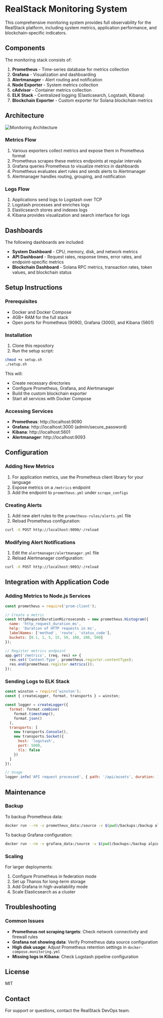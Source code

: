 # RealStack Monitoring System

This comprehensive monitoring system provides full observability for the RealStack platform, including system metrics, application performance, and blockchain-specific indicators.

## Components

The monitoring stack consists of:

1. **Prometheus** - Time-series database for metrics collection
2. **Grafana** - Visualization and dashboarding
3. **Alertmanager** - Alert routing and notification
4. **Node Exporter** - System metrics collection
5. **cAdvisor** - Container metrics collection
6. **ELK Stack** - Centralized logging (Elasticsearch, Logstash, Kibana)
7. **Blockchain Exporter** - Custom exporter for Solana blockchain metrics

## Architecture

![Monitoring Architecture](./docs/monitoring_architecture.png)

### Metrics Flow

1. Various exporters collect metrics and expose them in Prometheus format
2. Prometheus scrapes these metrics endpoints at regular intervals
3. Grafana queries Prometheus to visualize metrics in dashboards
4. Prometheus evaluates alert rules and sends alerts to Alertmanager
5. Alertmanager handles routing, grouping, and notification

### Logs Flow

1. Applications send logs to Logstash over TCP
2. Logstash processes and enriches logs
3. Elasticsearch stores and indexes logs
4. Kibana provides visualization and search interface for logs

## Dashboards

The following dashboards are included:

- **System Dashboard** - CPU, memory, disk, and network metrics
- **API Dashboard** - Request rates, response times, error rates, and endpoint-specific metrics
- **Blockchain Dashboard** - Solana RPC metrics, transaction rates, token values, and blockchain status

## Setup Instructions

### Prerequisites

- Docker and Docker Compose
- 4GB+ RAM for the full stack
- Open ports for Prometheus (9090), Grafana (3000), and Kibana (5601)

### Installation

1. Clone this repository
2. Run the setup script:

```bash
chmod +x setup.sh
./setup.sh
```

This will:
- Create necessary directories
- Configure Prometheus, Grafana, and Alertmanager
- Build the custom blockchain exporter
- Start all services with Docker Compose

### Accessing Services

- **Prometheus**: http://localhost:9090
- **Grafana**: http://localhost:3000 (admin/secure_password)
- **Kibana**: http://localhost:5601
- **Alertmanager**: http://localhost:9093

## Configuration

### Adding New Metrics

1. For application metrics, use the Prometheus client library for your language
2. Expose metrics on a `/metrics` endpoint
3. Add the endpoint to `prometheus.yml` under `scrape_configs`

### Creating Alerts

1. Add new alert rules to the `prometheus-rules/alerts.yml` file
2. Reload Prometheus configuration:

```bash
curl -X POST http://localhost:9090/-/reload
```

### Modifying Alert Notifications

1. Edit the `alertmanager/alertmanager.yml` file
2. Reload Alertmanager configuration:

```bash
curl -X POST http://localhost:9093/-/reload
```

## Integration with Application Code

### Adding Metrics to Node.js Services

```javascript
const prometheus = require('prom-client');

// Create a metric
const httpRequestDurationMicroseconds = new prometheus.Histogram({
  name: 'http_request_duration_ms',
  help: 'Duration of HTTP requests in ms',
  labelNames: ['method', 'route', 'status_code'],
  buckets: [0.1, 1, 5, 15, 50, 100, 200, 500]
});

// Register metrics endpoint
app.get('/metrics', (req, res) => {
  res.set('Content-Type', prometheus.register.contentType);
  res.end(prometheus.register.metrics());
});
```

### Sending Logs to ELK Stack

```javascript
const winston = require('winston');
const { createLogger, format, transports } = winston;

const logger = createLogger({
  format: format.combine(
    format.timestamp(),
    format.json()
  ),
  transports: [
    new transports.Console(),
    new transports.Socket({
      host: 'logstash',
      port: 5000,
      tls: false
    })
  ]
});

// Usage
logger.info('API request processed', { path: '/api/assets', duration: 120 });
```

## Maintenance

### Backup

To backup Prometheus data:

```bash
docker run --rm -v prometheus_data:/source -v $(pwd)/backups:/backup alpine tar czf /backup/prometheus-backup-$(date +%Y%m%d).tar.gz -C /source .
```

To backup Grafana configuration:

```bash
docker run --rm -v grafana_data:/source -v $(pwd)/backups:/backup alpine tar czf /backup/grafana-backup-$(date +%Y%m%d).tar.gz -C /source .
```

### Scaling

For larger deployments:

1. Configure Prometheus in federation mode
2. Set up Thanos for long-term storage
3. Add Grafana in high-availability mode
4. Scale Elasticsearch as a cluster

## Troubleshooting

### Common Issues

- **Prometheus not scraping targets**: Check network connectivity and firewall rules
- **Grafana not showing data**: Verify Prometheus data source configuration
- **High disk usage**: Adjust Prometheus retention settings in `docker-compose.monitoring.yml`
- **Missing logs in Kibana**: Check Logstash pipeline configuration

## License

MIT

## Contact

For support or questions, contact the RealStack DevOps team. 